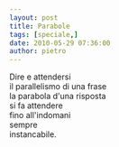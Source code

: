 ```yaml
---
layout: post
title: Parabole
tags: [speciale,]
date: 2010-05-29 07:36:00
author: pietro
---
```

Dire e attendersi<br/>il parallelismo di una frase<br/>la parabola d'una risposta<br/>si fa attendere<br/>fino all'indomani<br/>sempre<br/>instancabile.
